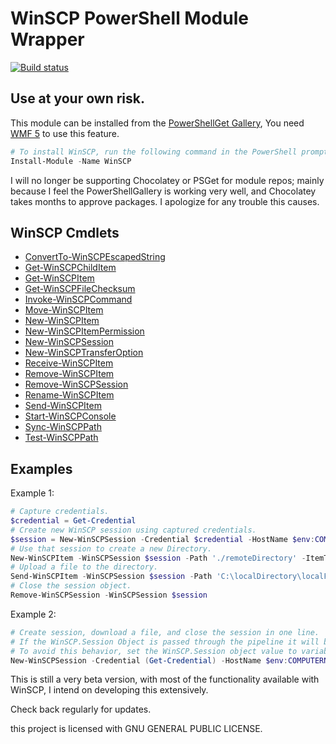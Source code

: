 # WinSCP PowerShell Module Wrapper

[![Build status](https://ci.appveyor.com/api/projects/status/dgoq6w2xsfh52m6h?svg=true)](https://ci.appveyor.com/project/dotps1/winscp)

## Use at your own risk.

This module can be installed from the [PowerShellGet Gallery](https://www.powershellgallery.com/packages/WinSCP/),  You need [WMF 5](https://www.microsoft.com/en-us/download/details.aspx?id=44987) to use this feature.
```PowerShell
# To install WinSCP, run the following command in the PowerShell prompt in Administrator mode:
Install-Module -Name WinSCP
```

I will no longer be supporting Chocolatey or PSGet for module repos; mainly because I feel the PowerShellGallery is working very well, and Chocolatey takes months to approve packages.  I apologize for any trouble this causes.

## WinSCP Cmdlets

* [ConvertTo-WinSCPEscapedString](https://github.com/dotps1/WinSCP/wiki/ConvertTo-WinSCPEscapedString)
* [Get-WinSCPChildItem](https://github.com/dotps1/WinSCP/wiki/Get-WinSCPChildItem)
* [Get-WinSCPItem](https://github.com/dotps1/WinSCP/wiki/Get-WinSCPItem)
* [Get-WinSCPFileChecksum](https://github.com/dotps1/WinSCP/wiki/Get-WinSCPFileChecksum)
* [Invoke-WinSCPCommand](https://github.com/dotps1/WinSCP/wiki/Invoke-WinSCPCommand)
* [Move-WinSCPItem](https://github.com/dotps1/WinSCP/wiki/Move-WinSCPItem)
* [New-WinSCPItem](https://github.com/dotps1/WinSCP/wiki/New-WinSCPItem)
* [New-WinSCPItemPermission](https://github.com/dotps1/WinSCP/wiki/New-WinSCPItemPermission)
* [New-WinSCPSession](https://github.com/dotps1/WinSCP/wiki/New-WinSCPSession)
* [New-WinSCPTransferOption](https://github.com/dotps1/WinSCP/wiki/New-WinSCPTransferOption)
* [Receive-WinSCPItem](https://github.com/dotps1/WinSCP/wiki/Receive-WinSCPItem)
* [Remove-WinSCPItem](https://github.com/dotps1/WinSCP/wiki/Remove-WinSCPItem)
* [Remove-WinSCPSession](https://github.com/dotps1/WinSCP/wiki/Remove-WinSCPSession)
* [Rename-WinSCPItem](https://github.com/dotps1/WinSCP/wiki/Rename-WinSCPItem)
* [Send-WinSCPItem](https://github.com/dotps1/WinSCP/wiki/Send-WinSCPItem)
* [Start-WinSCPConsole](https://github.com/dotps1/WinSCP/wiki/Start-WinSCPConsole)
* [Sync-WinSCPPath](https://github.com/dotps1/WinSCP/wiki/Sync-WinSCPPath)
* [Test-WinSCPPath](https://github.com/dotps1/WinSCP/wiki/Test-WinSCPPath)


## Examples

Example 1:

```PowerShell
# Capture credentials.
$credential = Get-Credential
# Create new WinSCP session using captured credentials.
$session = New-WinSCPSession -Credential $credential -HostName $env:COMPUTERNAME -Protocol Ftp
# Use that session to create a new Directory.
New-WinSCPItem -WinSCPSession $session -Path './remoteDirectory' -ItemType Directory
# Upload a file to the directory.
Send-WinSCPItem -WinSCPSession $session -Path 'C:\localDirectory\localFile.txt' -Destination '/remoteDirectory/'
# Close the session object.
Remove-WinSCPSession -WinSCPSession $session
```

Example 2:
```PowerShell
# Create session, download a file, and close the session in one line.
# If the WinSCP.Session Object is passed through the pipeline it will be auto-closed upon the completion of that command.
# To avoid this behavior, set the WinSCP.Session object value to variable to be reused.
New-WinSCPSession -Credential (Get-Credential) -HostName $env:COMPUTERNAME -Protocol Ftp | Receive-WinSCPItem -Path './file.txt' -Destination 'C:\folder\'
```

This is still a very beta version, with most of the functionality available with WinSCP, I intend on developing this extensively.  

Check back regularly for updates.


this project is licensed with GNU GENERAL PUBLIC LICENSE.